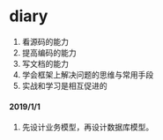 # diary

1. 看源码的能力
2. 提高编码的能力
3. 写文档的能力
4. 学会框架上解决问题的思维与常用手段
5. 实战和学习是相互促进的

#### 2019/1/1

1. 先设计业务模型，再设计数据库模型。

